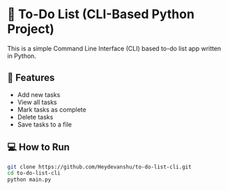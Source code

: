 # 📝 To-Do List (CLI-Based Python Project)

This is a simple Command Line Interface (CLI) based to-do list app written in Python.

## 📌 Features
- Add new tasks
- View all tasks
- Mark tasks as complete
- Delete tasks
- Save tasks to a file

## 💻 How to Run

```bash
git clone https://github.com/Heydevanshu/to-do-list-cli.git
cd to-do-list-cli
python main.py
